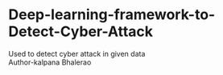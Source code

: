 # Deep-learning-framework-to-Detect-Cyber-Attack
Used to detect cyber attack in given data
<br>
Author-kalpana Bhalerao
